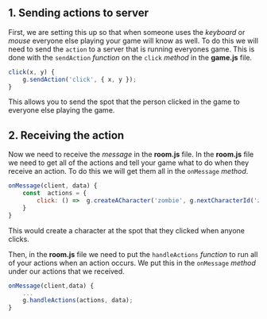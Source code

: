 ## 1. Sending actions to server

First, we are setting this up so that when someone uses the _keyboard_ or _mouse_ everyone else playing your game will know as well. To do this we will  need to send the ```action``` to a server that is running everyones game. This is done with the `sendAction` _function_ on the ```click``` _method_ in the **game.js** file.
```javascript
click(x, y) {
	g.sendAction('click', { x, y });
}
```
This allows you to send the spot that the person clicked in the game to everyone else playing the game.
## 2. Receiving the action

Now we need to receive the  _message_  in the  **room.js**  file. In the  **room.js**  file we need to get all of the actions and tell your game what to do when they receive an action. To do this we will get them all in the `onMessage`  _method_.
```javascript
onMessage(client, data) {
	const  actions = {
		click: () =>  g.createACharacter('zombie', g.nextCharacterId('zombie'), {x:data.x, y:data.y}),
	}
}
```
This would create a character at the spot that they clicked when anyone clicks.

Then, in the  **room.js**  file we need to put the  `handleActions`  _function_ to run all of your actions when an action occurs. We put this in the  `onMessage`  _method_ under our actions that we received.
```javascript
onMessage(client,data) {
	...
	g.handleActions(actions, data);
}
```

